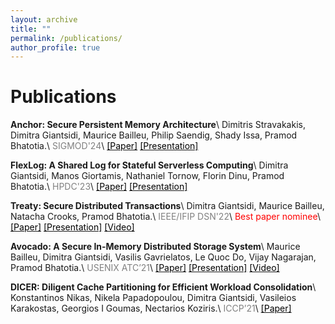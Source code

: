 ```yaml
---
layout: archive
title: ""
permalink: /publications/
author_profile: true
---
```


Publications
======

<strong>Anchor: Secure Persistent Memory Architecture</strong>\\
Dimitris Stravakakis, Dimitra Giantsidi, Maurice Bailleu, Philip Saendig, Shady Issa, Pramod Bhatotia.\\
<span style="color:gray">SIGMOD'24</span>\\
[<span style="color:black">[Paper]</span>](https://dse.in.tum.de/wp-content/uploads/2024/01/Anchor-SIGMOD.pdf) [<span style="color:black">[Presentation]</span>]()

<strong>FlexLog: A Shared Log for Stateful Serverless Computing</strong>\\
Dimitra Giantsidi, Manos Giortamis, Nathaniel Tornow, Florin Dinu, Pramod Bhatotia.\\
<span style="color:gray">HPDC'23</span>\\
[<span style="color:black">[Paper]</span>](https://dse.in.tum.de/wp-content/uploads/2023/05/FlexLog_HPDC23.pdf) [<span style="color:black">[Presentation]</span>](./files/FlexLog-HPDC23-presentation.pdf)

<strong>Treaty: Secure Distributed Transactions</strong>\\
Dimitra Giantsidi, Maurice Bailleu, Natacha Crooks, Pramod Bhatotia.\\
<span style="color:gray">IEEE/IFIP DSN'22</span>\\
<span style="color:red">Best paper nominee</span>\\
[<span style="color:black">[Paper]</span>](https://dse.in.tum.de/wp-content/uploads/2022/04/Treaty_PDFExpress.pdf) [<span style="color:black">[Presentation]</span>](./files/TreatyDSN22.pdf) [<span style="color:black">[Video]</span>](https://www.youtube.com/watch?v=NBnx39tvdhY)

<strong>Avocado: A Secure In-Memory Distributed Storage System</strong>\\
Maurice Bailleu, Dimitra Giantsidi, Vasilis Gavrielatos, Le Quoc Do, Vijay Nagarajan, Pramod Bhatotia.\\
<span style="color:gray">USENIX ATC’21</span>\\
[<span style="color:black">[Paper]</span>](https://www.usenix.org/system/files/atc21-bailleu.pdf) [<span style="color:black">[Presentation]</span>](https://www.usenix.org/system/files/atc21_slides_bailleu.pdf) [<span style="color:black">[Video]</span>](https://www.youtube.com/watch?v=POAa5VR8RPg&feature=emb_imp_woyt)

<strong>DICER: Diligent Cache Partitioning for Efficient Workload Consolidation</strong>\\
Konstantinos Nikas, Nikela Papadopoulou, Dimitra Giantsidi, Vasileios Karakostas, Georgios I Goumas, Nectarios Koziris.\\
<span style="color:gray">ICCP’21</span>\\
[<span style="color:black">[Paper]</span>](https://acticloud.eu/storage/app/uploads/public/5e3/d60/fec/5e3d60fecd0c1994905595.pdf)
